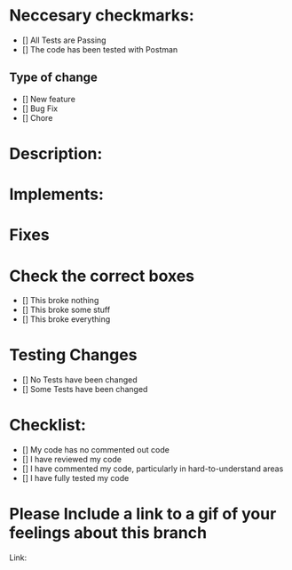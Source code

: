 # Neccesary checkmarks:
- [] All Tests are Passing
- [] The code has been tested with Postman

## Type of change
- [] New feature
- [] Bug Fix
- [] Chore

# Description:



# Implements:



# Fixes


# Check the correct boxes

- [] This broke nothing
- [] This broke some stuff
- [] This broke everything

# Testing Changes
- [] No Tests have been changed
- [] Some Tests have been changed

# Checklist:

- [] My code has no commented out code
- [] I have reviewed my code
- [] I have commented my code, particularly in hard-to-understand areas
- [] I have fully tested my code

# Please Include a link to a gif of your feelings about this branch
Link:
